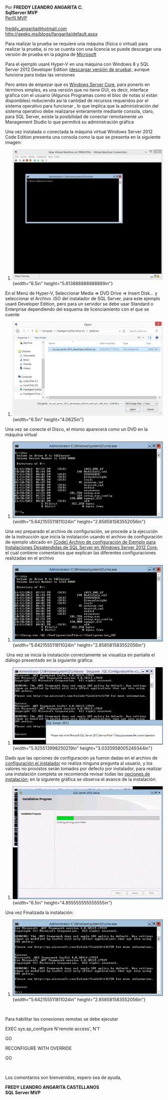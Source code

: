 Por **FREDDY LEANDRO ANGARITA C.\
SqlServer MVP** \
[Perfil
MVP](https://mvp.support.microsoft.com/es-es/mvp/Freddy%20Leandro%20Angarita%20Castellanos-4028407)\
\
<freddy_angarita@hotmail.com>\
<http://geeks.ms/blogs/fangarita/default.aspx>

Para realizar la prueba se requiere una máquina (física o virtual) para
realizar la prueba, si no se cuenta con una licencia se puede descargar
una versión de prueba en la página de
[Microsoft](http://technet.microsoft.com/evalcenter/hh670538.aspx)

Para el ejemplo usaré Hyper-V en una máquina con Windows 8 y SQL Server
2012 Developer Edition ([descargar versión de
prueba](http://www.microsoft.com/en-US/download/details.aspx?id=29066)),
aunque funciona para todas las versiones

Pero antes de empezar qué es [Windows Server
Core](http://msdn.microsoft.com/en-us/library/windows/desktop/hh846323(v=vs.85).aspx),
para ponerlo en términos simples, es una versión que no tiene GUI, es
decir, interface gráfica con el usuario (Algunos Programas como el bloc
de notas sí están disponibles) reduciendo así la cantidad de recursos
requeridos por el sistema operativo para funcionar , lo que implica que
la administración del sistema operativo debe realizarse enteramente
mediante consola, claro, para SQL Server, existe la posibilidad de
conectar remotamente un Management Studio lo que permitirá su
administración gráfica

Una vez instalada o conectada la máquina virtual Windows Server 2012
Code Edition presenta una consola como la que se presenta en la
siguiente imagen:

1.  ![](./media/media/image1.png){width="6.5in"
    height="5.613888888888889in"}

En el Menú de Hyper-V, Seleccionar Media =&gt; DVD Drive =&gt; Insert
Disk... y seleccionar el Archivo .ISO del instalador de SQL Server, para
este ejemplo usaré Developer Edition, pero para un servidor se debe usar
Standard o Enterprise dependiendo del esquema de licenciamiento con el
que se cuente

1.  ![](./media/media/image2.png){width="6.5in" height="4.0625in"}

Una vez se conecte el Disco, el mismo aparecerá como un DVD en la
máquina virtual

1.  ![](./media/media/image3.png){width="5.642155511811024in"
    height="2.858581583552056in"}

Una vez preparado el archivo de configuración, se procede a la ejecución
de la instrucción que inicia la instalación usando el archivo de
configuración de ejemplo ubicado en [\[Code\] Archivo de configuración
de Ejemplo para Instalaciones Desatendidas de SQL Server en Windows
Server 2012
Core](http://geeks.ms/blogs/fangarita/archive/2013/04/04/code-archivo-de-configuraci-243-n-de-ejemplo-para-instalaciones-desatendidas-de-sqlserver.aspx),
el cual contiene comentarios que explican las diferentes configuraciones
realizadas en el archivo

1.  ![](./media/media/image4.png){width="5.642155511811024in"
    height="2.858581583552056in"}

 Una vez se inicia la instalación correctamente se visualiza en pantalla
el diálogo presentado en la siguiente gráfica:

1.  ![](./media/media/image5.png){width="5.925513998250219in"
    height="3.0335958005249344in"}

Dado que las opciones de configuración ya fueron dadas en el archivo de
[configuración el
instalador](http://geeks.ms/blogs/fangarita/archive/2013/04/04/code-archivo-de-configuraci-243-n-de-ejemplo-para-instalaciones-desatendidas-de-sqlserver.aspx)
no realiza ninguna pregunta al usuario, y los valores no provistos serán
tomados por defecto por instalador, para realizar una instalación
completa se recomienda revisar todas las [opciones de
instalación](http://msdn.microsoft.com/es-co/library/hh231669.aspx); en
la siguiente gráfica se observa el avance de la instalación:

1.  ![](./media/media/image6.png){width="6.5in"
    height="4.855555555555555in"}

Una vez Finalizada la instalación:

1.  ![](./media/media/image7.png){width="5.642155511811024in"
    height="2.858581583552056in"}

 

Para habilitar las conexiones remotas se debe ejecutar

EXEC sys.sp\_configure N'remote access', N'1'

GO

RECONFIGURE WITH OVERRIDE

GO

 

Los comentarios son bienvenidos, espero sea de ayuda,

**FREDY LEANDRO ANGARITA CASTELLANOS\
SQL Server MVP**
